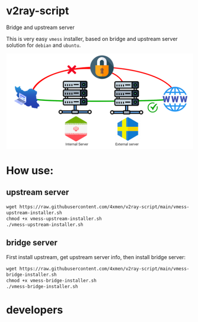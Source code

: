 # v2ray-script

Bridge and upstream server

This is very easy `vmess` installer, based on bridge and upstream server solution for `debian` and `ubuntu`.

![A Screenshot ](v2ray.png?raw=true "v2ray-")

# How use: 

## upstream server

```shell
wget https://raw.githubusercontent.com/4xmen/v2ray-script/main/vmess-upstream-installer.sh
chmod +x vmess-upstream-installer.sh
./vmess-upstream-installer.sh
```

## bridge server

First install upstream, get upstream server info, then install bridge server:

```shell
wget https://raw.githubusercontent.com/4xmen/v2ray-script/main/vmess-bridge-installer.sh
chmod +x vmess-bridge-installer.sh
./vmess-bridge-installer.sh
```

# developers 
